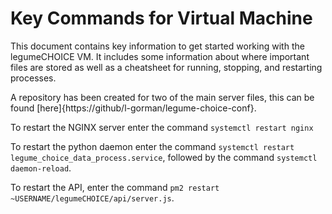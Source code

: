 # Key Commands for Virtual Machine

This document contains key information to get started working with the legumeCHOICE VM. It includes some information about where important files are stored as well as a cheatsheet for running, stopping, and restarting processes.

A repository has been created for two of the main server files, this can be found [here]{https://github/l-gorman/legume-choice-conf}.

To restart the NGINX server enter the command `systemctl restart nginx`

To restart the python daemon enter the command `systemctl restart legume_choice_data_process.service`, followed by the command `systemctl daemon-reload`.

To restart the API, enter the command `pm2 restart ~USERNAME/legumeCHOICE/api/server.js`.
